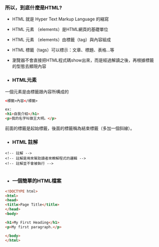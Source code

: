 ### 所以，到底什麼是HTML?

* HTML 就是 Hyper Text Markup Language 的縮寫

* HTML 元素 （elements）是HTML網頁的基礎單位

* HTML 元素 （elements）由標籤（tag）與內容組成

* HTML 標籤（tags）可以標示：文章、標題、表格...等

* 瀏覽器不會直接把HTML程式碼show出來，而是經過解讀之後，再根據標籤的型態去顯現內容

* ### HTML元素

一個元素是由標籤跟內容所構成的

```html
<標籤>內容</標籤>

ex:
<h1>自我介紹</h1>
<p>我的名字叫做王大明。</p>
```

前面的標籤是起始標籤，後面的標籤稱為結束標籤（多加一個斜線）。

* ### HTML 註解

```
<!-- 註解 -->
<!-- 註解是用來幫助讀者來瞭解程式的邏輯 -->
<!-- 註解並不會被執行 -->


```

* ### 一個簡單的HTML檔案

```html
<!DOCTYPE html>
<html>
<head>
<title>Page Title</title>
</head>
<body>

<h1>My First Heading</h1>
<p>My first paragraph.</p>

</body>
</html>
```



